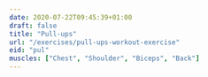 ```yaml
---
date: 2020-07-22T09:45:39+01:00
draft: false
title: "Pull-ups"
url: "/exercises/pull-ups-workout-exercise"
eid: "pul"
muscles: ["Chest", "Shoulder", "Biceps", "Back"]
---
```

